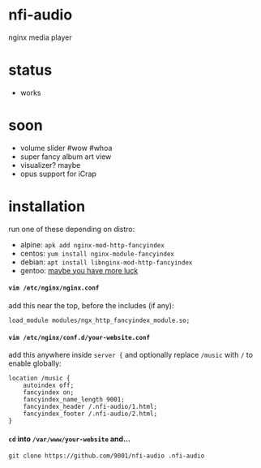 # nfi-audio
nginx media player


# status
* works


# soon
* volume slider #wow #whoa
* super fancy album art view
* visualizer? maybe
* opus support for iCrap


# installation
run one of these depending on distro:
* alpine: `apk add nginx-mod-http-fancyindex`
* centos: `yum install nginx-module-fancyindex`
* debian: `apt install libnginx-mod-http-fancyindex`
* gentoo: [maybe you have more luck](https://ocv.me/stuff/gentoops.png)


#### `vim /etc/nginx/nginx.conf`
add this near the top, before the includes (if any):
```
load_module modules/ngx_http_fancyindex_module.so;
```


#### `vim /etc/nginx/conf.d/your-website.conf`
add this anywhere inside `server {` and optionally
replace `/music` with `/` to enable globally:

```
location /music {
	autoindex off;
	fancyindex on;
	fancyindex_name_length 9001;
	fancyindex_header /.nfi-audio/1.html;
	fancyindex_footer /.nfi-audio/2.html;
}
```


#### `cd` into `/var/www/your-website` and...
```
git clone https://github.com/9001/nfi-audio .nfi-audio
```

